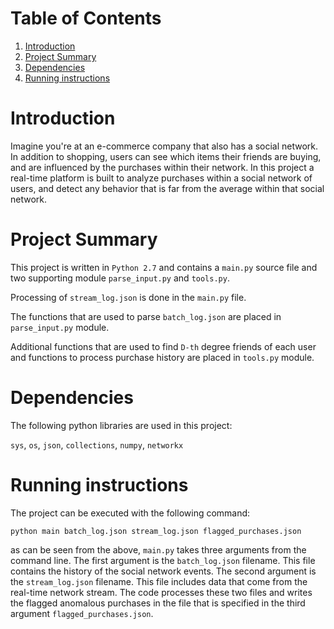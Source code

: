 # Table of Contents
1. [Introduction](README.md#introduction)
2. [Project Summary](README.md#project-summary)
3. [Dependencies](README.md#dependencies)
4. [Running instructions](README.md#running-instructions)

# Introduction
Imagine you're at an e-commerce company that also has a social network. In addition to shopping, users can see which items their friends are buying, and are influenced by the purchases within their network. In this project a real-time platform is built to analyze purchases within a social network of users, and detect any behavior that is far from the average within that social network.

# Project Summary
This project is written in `Python 2.7` and contains a `main.py` source file and two supporting module `parse_input.py` and `tools.py`. 

Processing of `stream_log.json` is done in the `main.py` file.

The functions that are used to parse `batch_log.json` are placed in `parse_input.py` module.

Additional functions that are used to find `D-th` degree friends of each user and functions to process purchase history are placed in `tools.py` module.


# Dependencies
The following python libraries are used in this project:

`sys`, `os`, `json`, `collections`, `numpy`, `networkx`


# Running instructions
The project can be executed with the following command:

```
python main batch_log.json stream_log.json flagged_purchases.json
```

as can be seen from the above, `main.py` takes three arguments from the command line. The first argument is the `batch_log.json` filename. This file contains the history of the social network events. The second argument is the `stream_log.json` filename. This file includes data that come from the real-time network stream. The code processes these two files and writes the flagged anomalous purchases in the file that is specified in the third argument `flagged_purchases.json`.
